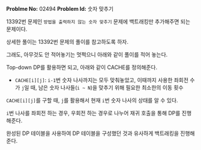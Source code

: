 **Problme No:** 02494
**Problem Id:** 숫자 맞추기


13392번 문제인 `방법을 출력하지 않는 숫자 맞추기` 문제에 백트래킹만 추가해주면 되는 문제이다.


상세한 풀이는 13392번 문제의 풀이를 참고하도록 하자.


그래도, 아무것도 안 적어놓기는 멋쩍으니 아래와 같이 풀이를 적어 놓는다.


Top-down DP를 활용하면 되고, 아래와 같이 CACHE를 정의해준다.


- `CACHE[i][j]`: `i-1`번 숫자 나사까지는 모두 맞춰놓았고, 이때까지 사용한 좌회전 수가 `j`일 때, 남은 숫자 나사들(`i ~ N`)을 맞추기 위해 필요한 최소한의 이동 횟수


`CACHE[i][j]`를 구할 때, `j`를 활용해서 현재 `i`번 숫자 나사의 상태를 알 수 있다.


`i`번 나사를 좌회전 하는 경우, 우회전 하는 경우로 나누어 재귀 호출을 통해 DP를 진행해준다.


완성된 DP 테이블을 사용하여 DP 테이블을 구성했던 것과 유사하게 백트래킹을 진행해준다.
